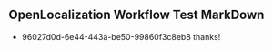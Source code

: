 ## OpenLocalization Workflow Test MarkDown
* 96027d0d-6e44-443a-be50-99860f3c8eb8 thanks!

<!--HONumber=Sep16_HO1-->


